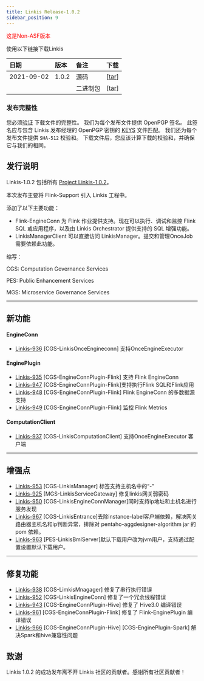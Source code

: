 ```yaml
---
title: Linkis Release-1.0.2
sidebar_position: 9
--- 
```


<font color='red'> 这是Non-ASF版本 </font> 

使用以下链接下载Linkis

| 日期 | 版本| 备注 | 下载 |
|:-----|:--------|:------|:-------|
| 2021-09-02| 1.0.2 | 源码 | [[tar](https://github.com/apache/incubator-linkis/archive/refs/tags/1.0.2.tar.gz)] |
| |                 | 二进制包 | [[tar](https://osp-1257653870.cos.ap-guangzhou.myqcloud.com/WeDatasphere/Linkis/1.0.2/wedatasphere-linkis-1.0.2-combined-package-dist.tar.gz)] |


### 发布完整性
   您必须[验证](https://www.apache.org/info/verification.html) 下载文件的完整性。 我们为每个发布文件提供 OpenPGP 签名。 此签名应与包含 Linkis 发布经理的 OpenPGP 密钥的 [KEYS](https://downloads.apache.org/incubator/linkis/KEYS) 文件匹配。 我们还为每个发布文件提供 <code>SHA-512</code> 校验和。 下载文件后，您应该计算下载的校验和，并确保它与我们的相同。

## 发行说明

Linkis-1.0.2 包括所有 [Project Linkis-1.0.2](https://github.com/apache/incubator-linkis/projects/11)。

本次发布主要将 Flink-Support 引入 Linkis 工程中。

添加了以下主要功能：
* Flink-EngineConn 为 Flink 作业提供支持。现在可以执行、调试和监控 Flink SQL 或应用程序，以及由 Linkis Orchestrator 提供支持的 SQL 增强功能。
* LinkisManagerClient 可以直接访问 LinkisManager。提交和管理OnceJob 需要依赖此功能。


缩写：

CGS: Computation Governance Services

PES: Public Enhancement Services

MGS: Microservice Governance Services

---

## 新功能

#### EngineConn
* [Linkis-936](https://github.com/apache/incubator-linkis/pull/936) [CGS-LinkisOnceEngineconn] 支持OnceEngineExecutor

#### EnginePlugin
* [Linkis-935](https://github.com/apache/incubator-linkis/pull/935) [CGS-EngineConnPlugin-Flink] 支持 Flink EngineConn
* [Linkis-947](https://github.com/apache/incubator-linkis/pull/947) [CGS-EngineConnPlugin-Flink]支持执行Flink SQL和Flink应用
* [Linkis-948](https://github.com/apache/incubator-linkis/pull/948) [CGS-EngineConnPlugin-Flink] Flink EngineConn 的多数据源支持
* [Linkis-949](https://github.com/apache/incubator-linkis/pull/949) [CGS-EngineConnPlugin-Flink] 监控 Flink Metrics

#### ComputationClient
* [Linkis-937](https://github.com/apache/incubator-linkis/pull/937) [CGS-LinkisComputationClient] 支持OnceEngineExecutor 客户端

---

## 增强点
* [Linkis-953](https://github.com/apache/incubator-linkis/pull/953) [CGS-LinkisManager] 标签支持主机名中的“-”
* [Linkis-925](https://github.com/apache/incubator-linkis/pull/925) [MGS-LinkisServiceGateway] 修复linkis网关弱密码
* [Linkis-950](https://github.com/apache/incubator-linkis/pull/950) [CGS-LinkisEngineConnManager]同时支持ip地址和主机名进行服务发现
* [Linkis-967](https://github.com/apache/incubator-linkis/pull/967) [CGS-LinkisEntrance]去除instance-label客户端依赖，解决网关路由器主机名和ip判断异常，排除对 pentaho-aggdesigner-algorithm jar 的 pom 依赖。
* [Linkis-963](https://github.com/apache/incubator-linkis/pull/963) [PES-LinkisBmlServer]默认下载用户改为jvm用户，支持通过配置设置默认下载用户。

---
## 修复功能

* [Linkis-938](https://github.com/apache/incubator-linkis/pull/938) [CGS-LimkisMnagager] 修复了串行执行错误
* [Linkis-952](https://github.com/apache/incubator-linkis/pull/952) [CGS-LinkisEngineConn] 修复了一个冗余线程错误
* [Linkis-943](https://github.com/apache/incubator-linkis/pull/943) [CGS-EngineConnPlugin-Hive] 修复了 Hive3.0 编译错误
* [Linkis-961](https://github.com/apache/incubator-linkis/pull/961) [CGS-EngineConnPlugin-Flink] 修复了 Flink-EnginePlugin 编译错误
* [Linkis-966](https://github.com/apache/incubator-linkis/pull/966) [CGS-EngineConnPlugin-Hive] [CGS-EnginePlugin-Spark] 解决Spark和hive兼容性问题

## 致谢 

Linkis 1.0.2 的成功发布离不开 Linkis 社区的贡献者。感谢所有社区贡献者！
